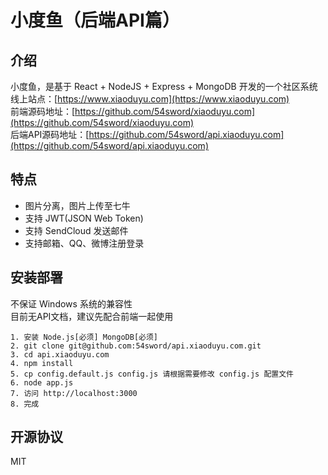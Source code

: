 # 小度鱼（后端API篇）

## 介绍
小度鱼，是基于 React + NodeJS + Express + MongoDB 开发的一个社区系统  
线上站点：[https://www.xiaoduyu.com](https://www.xiaoduyu.com)  
前端源码地址：[https://github.com/54sword/xiaoduyu.com](https://github.com/54sword/xiaoduyu.com)  
后端API源码地址：[https://github.com/54sword/api.xiaoduyu.com](https://github.com/54sword/api.xiaoduyu.com)  

## 特点
+ 图片分离，图片上传至七牛
+ 支持 JWT(JSON Web Token)
+ 支持 SendCloud 发送邮件
+ 支持邮箱、QQ、微博注册登录

## 安装部署
不保证 Windows 系统的兼容性  
目前无API文档，建议先配合前端一起使用

	1. 安装 Node.js[必须] MongoDB[必须]
	2. git clone git@github.com:54sword/api.xiaoduyu.com.git
	3. cd api.xiaoduyu.com
	4. npm install
	5. cp config.default.js config.js 请根据需要修改 config.js 配置文件
	6. node app.js
	7. 访问 http://localhost:3000
	8. 完成

## 开源协议
MIT
